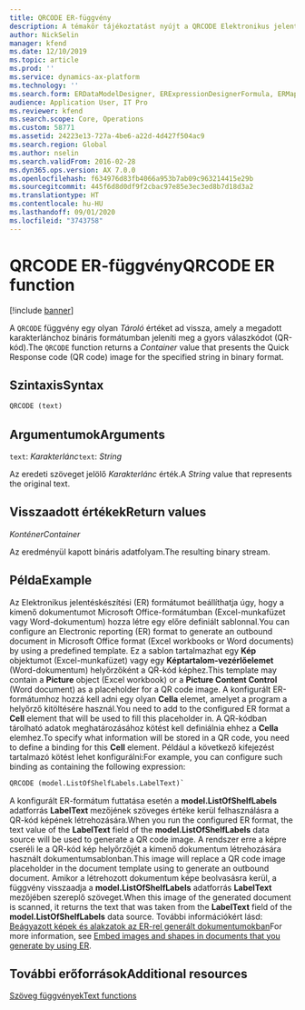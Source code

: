 ```yaml
---
title: QRCODE ER-függvény
description: A témakör tájékoztatást nyújt a QRCODE Elektronikus jelentéskészítés (ER) függvény használatának módjáról.
author: NickSelin
manager: kfend
ms.date: 12/10/2019
ms.topic: article
ms.prod: ''
ms.service: dynamics-ax-platform
ms.technology: ''
ms.search.form: ERDataModelDesigner, ERExpressionDesignerFormula, ERMappedFormatDesigner, ERModelMappingDesigner
audience: Application User, IT Pro
ms.reviewer: kfend
ms.search.scope: Core, Operations
ms.custom: 58771
ms.assetid: 24223e13-727a-4be6-a22d-4d427f504ac9
ms.search.region: Global
ms.author: nselin
ms.search.validFrom: 2016-02-28
ms.dyn365.ops.version: AX 7.0.0
ms.openlocfilehash: f634976d83fb4066a953b7ab09c963214415e29b
ms.sourcegitcommit: 445f6d8d0df9f2cbac97e85e3ec3ed8b7d18d3a2
ms.translationtype: HT
ms.contentlocale: hu-HU
ms.lasthandoff: 09/01/2020
ms.locfileid: "3743758"
---
```

# <a name="qrcode-er-function"></a><span data-ttu-id="54f16-103">QRCODE ER-függvény</span><span class="sxs-lookup"><span data-stu-id="54f16-103">QRCODE ER function</span></span>

[!include [banner](../includes/banner.md)]

<span data-ttu-id="54f16-104">A `QRCODE` függvény egy olyan *Tároló* értéket ad vissza, amely a megadott karakterlánchoz bináris formátumban jeleníti meg a gyors válaszkódot (QR-kód).</span><span class="sxs-lookup"><span data-stu-id="54f16-104">The `QRCODE` function returns a *Container* value that presents the Quick Response code (QR code) image for the specified string in binary format.</span></span>

## <a name="syntax"></a><span data-ttu-id="54f16-105">Szintaxis</span><span class="sxs-lookup"><span data-stu-id="54f16-105">Syntax</span></span>

```vb
QRCODE (text)
```

## <a name="arguments"></a><span data-ttu-id="54f16-106">Argumentumok</span><span class="sxs-lookup"><span data-stu-id="54f16-106">Arguments</span></span>

<span data-ttu-id="54f16-107">`text`: *Karakterlánc*</span><span class="sxs-lookup"><span data-stu-id="54f16-107">`text`: *String*</span></span>

<span data-ttu-id="54f16-108">Az eredeti szöveget jelölő *Karakterlánc* érték.</span><span class="sxs-lookup"><span data-stu-id="54f16-108">A *String* value that represents the original text.</span></span>

## <a name="return-values"></a><span data-ttu-id="54f16-109">Visszaadott értékek</span><span class="sxs-lookup"><span data-stu-id="54f16-109">Return values</span></span>

<span data-ttu-id="54f16-110">*Konténer*</span><span class="sxs-lookup"><span data-stu-id="54f16-110">*Container*</span></span>

<span data-ttu-id="54f16-111">Az eredményül kapott bináris adatfolyam.</span><span class="sxs-lookup"><span data-stu-id="54f16-111">The resulting binary stream.</span></span>

## <a name="example"></a><span data-ttu-id="54f16-112">Példa</span><span class="sxs-lookup"><span data-stu-id="54f16-112">Example</span></span>

<span data-ttu-id="54f16-113">Az Elektronikus jelentéskészítési (ER) formátumot beállíthatja úgy, hogy a kimenő dokumentumot Microsoft Office-formátumban (Excel-munkafüzet vagy Word-dokumentum) hozza létre egy előre definiált sablonnal.</span><span class="sxs-lookup"><span data-stu-id="54f16-113">You can configure an Electronic reporting (ER) format to generate an outbound document in Microsoft Office format (Excel workbooks or Word documents) by using a predefined template.</span></span> <span data-ttu-id="54f16-114">Ez a sablon tartalmazhat egy **Kép** objektumot (Excel-munkafüzet) vagy egy **Képtartalom-vezérlőelemet** (Word-dokumentum) helyőrzőként a QR-kód képhez.</span><span class="sxs-lookup"><span data-stu-id="54f16-114">This template may contain a **Picture** object (Excel workbook) or a **Picture Content Control** (Word document) as a placeholder for a QR code image.</span></span> <span data-ttu-id="54f16-115">A konfigurált ER-formátumhoz hozzá kell adni egy olyan **Cella** elemet, amelyet a program a helyőrző kitöltésére használ.</span><span class="sxs-lookup"><span data-stu-id="54f16-115">You need to add to the configured ER format a **Cell** element that will be used to fill this placeholder in.</span></span> <span data-ttu-id="54f16-116">A QR-kódban tárolható adatok meghatározásához kötést kell definiálnia ehhez a **Cella** elemhez.</span><span class="sxs-lookup"><span data-stu-id="54f16-116">To specify what information will be stored in a QR code, you need to define a binding for this **Cell** element.</span></span> <span data-ttu-id="54f16-117">Például a következő kifejezést tartalmazó kötést lehet konfigurálni:</span><span class="sxs-lookup"><span data-stu-id="54f16-117">For example, you can configure such binding as containing the following expression:</span></span>

```vb
QRCODE (model.ListOfShelfLabels.LabelText)`
```

<span data-ttu-id="54f16-118">A konfigurált ER-formátum futtatása esetén a **model.ListOfShelfLabels** adatforrás **LabelText** mezőjének szöveges értéke kerül felhasználásra a QR-kód képének létrehozására.</span><span class="sxs-lookup"><span data-stu-id="54f16-118">When you run the configured ER format, the text value of the **LabelText** field of the **model.ListOfShelfLabels** data source will be used to generate a QR code image.</span></span> <span data-ttu-id="54f16-119">A rendszer erre a képre cseréli le a QR-kód kép helyőrzőjét a kimenő dokumentum létrehozására használt dokumentumsablonban.</span><span class="sxs-lookup"><span data-stu-id="54f16-119">This image will replace a QR code image placeholder in the document template using to generate an outbound document.</span></span> <span data-ttu-id="54f16-120">Amikor a létrehozott dokumentum képe beolvasásra kerül, a függvény visszaadja a **model.ListOfShelfLabels** adatforrás **LabelText** mezőjében szereplő szöveget.</span><span class="sxs-lookup"><span data-stu-id="54f16-120">When this image of the generated document is scanned, it returns the text that was taken from the **LabelText** field of the **model.ListOfShelfLabels** data source.</span></span> <span data-ttu-id="54f16-121">További információkért lásd: [Beágyazott képek és alakzatok az ER-rel generált dokumentumokban](electronic-reporting-embed-images-shapes.md)</span><span class="sxs-lookup"><span data-stu-id="54f16-121">For more information, see [Embed images and shapes in documents that you generate by using ER](electronic-reporting-embed-images-shapes.md).</span></span>

## <a name="additional-resources"></a><span data-ttu-id="54f16-122">További erőforrások</span><span class="sxs-lookup"><span data-stu-id="54f16-122">Additional resources</span></span>

[<span data-ttu-id="54f16-123">Szöveg függvények</span><span class="sxs-lookup"><span data-stu-id="54f16-123">Text functions</span></span>](er-functions-category-text.md)
